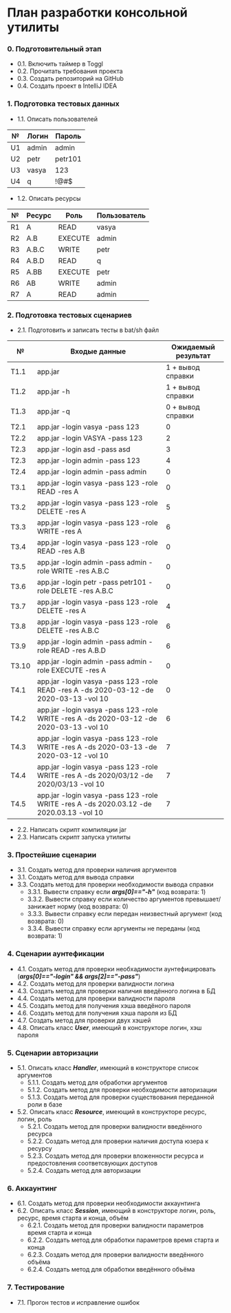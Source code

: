 # План разработки консольной утилиты
### 0. Подготовительный этап
* 0.1. Включить таймер в Toggl
* 0.2. Прочитать требования проекта
* 0.3. Создать репозиторий на GitHub
* 0.4. Создать проект в IntelliJ IDEA
### 1. Подготовка тестовых данных
* 1.1. Описать пользователей

№ | Логин      |Пароль |           
--|------------|-------|
U1| admin      |admin  |
U2| petr       |petr101|
U3| vasya      |123    |
U4| q          |!@#$   |

* 1.2. Описать ресурсы

№ | Ресурс |Роль   | Пользователь|         
--|--------|-------|-------------|
R1| A      |READ   | vasya       |
R2| A.B    |EXECUTE| admin       |
R3| A.B.C  |WRITE  | petr       | 
R4| A.B.D  |READ   | q           |  
R5| A.BB   |EXECUTE| petr        |  
R6| AB     |WRITE  | admin       |
R7| A      |READ   | admin       |

### 2. Подготовка тестовых сценариев
* 2.1. Подготовить и записать тесты в bat/sh файл

№ | Входые данные      |Ожидаемый результат |           
----|------------|-------|
T1.1| app.jar      |1 + вывод справки  |
T1.2| app.jar -h       |1 + вывод справки|
T1.3| app.jar -q       |0 + вывод справки    |
T2.1| app.jar -login vasya -pass 123        |0   |
T2.2| app.jar -login VASYA -pass 123        |2   |
T2.3| app.jar -login asd -pass asd        |3   |
T2.3| app.jar -login admin -pass 123        |4   |
T2.4| app.jar -login admin -pass admin        |0   |
T3.1| app.jar -login vasya -pass 123 -role READ -res A        |0   |
T3.2| app.jar -login vasya -pass 123 -role DELETE -res A        |5   |
T3.3| app.jar -login vasya -pass 123 -role WRITE -res A        |6   |
T3.4| app.jar -login vasya -pass 123 -role READ -res A.B        |0   |
T3.5| app.jar -login admin -pass admin -role WRITE -res A.B.C        |0   |
T3.6| app.jar -login petr -pass petr101 -role DELETE -res A.B.C        |0   |
T3.7| app.jar -login vasya -pass 123 -role DELETE -res A        |4   |
T3.8| app.jar -login vasya -pass 123 -role DELETE -res A.B.C        |6   |
T3.9| app.jar -login admin -pass admin -role READ -res A.B.D        |6   |
T3.10| app.jar -login admin -pass admin -role EXECUTE -res A        |0   |
T4.1| app.jar -login vasya -pass 123 -role READ -res A -ds 2020-03-12 -de 2020-03-13 -vol 10       |0   |
T4.2| app.jar -login vasya -pass 123 -role WRITE -res A -ds 2020-03-12 -de 2020-03-13 -vol 10        |6   |
T4.3| app.jar -login vasya -pass 123 -role WRITE -res A -ds 2020-03-13 -de 2020-03-12 -vol 10        |7   |
T4.4| app.jar -login vasya -pass 123 -role WRITE -res A -ds 2020/03/12 -de 2020/03/13 -vol 10        |7   |
T4.5| app.jar -login vasya -pass 123 -role WRITE -res A -ds 2020.03.12 -de 2020.03.13 -vol 10        |7   |
* 2.2. Написать скрипт компиляции jar
* 2.3. Написать скрипт запуска утилиты
### 3. Простейшие сценарии
* 3.1. Создать метод для проверки наличия аргументов
* 3.1. Создать метод для вывода справки 
* 3.3. Создать метод для проверки необходимости вывода справки 
    - 3.3.1. Вывести справку если ***args[0]=="-h"*** (код возврата: 1)
    - 3.3.2. Вывести справку если количество аргументов превышает/занижает норму (код возврата: 0)
    - 3.3.3. Вывести справку если передан неизвестный аргумент (код возврата: 0)
    - 3.3.4. Вывести справку если аргументы не переданы (код возврата: 1)
### 4. Сценарии аунтефикации
* 4.1. Создать метод для проверки необхадимости аунтефицировать (***args[0]=="-login" && args[2]=="-pass"***)
* 4.2. Создать метод для проверки валидности логина
* 4.3. Создать метод для проверки наличия введённого логина в БД
* 4.4. Создать метод для проверки валидности пароля
* 4.5. Создать метод для получения хэша введёного пароля
* 4.6. Создать метод для получения хэша пароля из БД
* 4.7. Создать метод для проверки  двух хэшей
* 4.8. Описать класс ***User***, имеющий в конструкторе логин, хэш пароля
### 5. Сценарии авторизации
* 5.1. Описать класс ***Handler***, имеющий в конструкторе список аргументов
    - 5.1.1. Создать метод для обработки аргументов
    - 5.1.2. Создать метод для проверки необходимости авторизации
    - 5.1.3. Создать метод для проверки существования переданной роли в базе
* 5.2. Описать класс ***Resource***, имеющий в конструкторе ресурс, логин, роль
    - 5.2.1. Создать метод для проверки валидности введённого ресурса
    - 5.2.2. Создать метод для проверки наличия доступа юзера к ресурсу
    - 5.2.3. Создать метод для проверки вложенности ресурса и предостовления соответсвующих доступов
    - 5.2.4. Создать метод для авторизации
### 6. Аккаунтинг
* 6.1. Создать метод для проверки необходимости аккаунтинга
* 6.2. Описать класс ***Session***, имеющий в конструкторе логин, роль, ресурс, время старта и конца, объём
    - 6.2.1. Создать метод для проверки валидности параметров время старта и конца
    - 6.2.2. Создать метод для обработки параметров время старта и конца
    - 6.2.3. Создать метод для проверки валидности введённого объёма
    - 6.2.4. Создать метод для обработки введённого объёма
### 7. Тестирование
* 7.1. Прогон тестов и исправление ошибок
